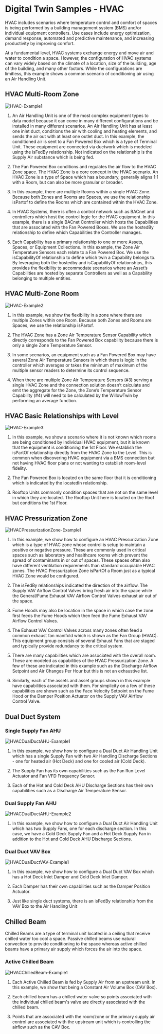 # Digital Twin Samples - HVAC

HVAC includes scenarios where temperature control and comfort of spaces is being performed by a building management system (BMS) and/or individual equipment controllers. Use cases include energy optimization, demand response, automated and predictive maintenance, and increasing productivity by improving comfort.

At a fundamental level, HVAC systems exchange energy and move air and water to condition a space. However, the configuration of HVAC systems can vary widely based on the climate of a location, size of the building, age of the building, and many other factors. While the configurations are limitless, this example shows a common scenario of conditioning air using an Air Handling Unit.

## HVAC Multi-Room Zone

![HVAC-Example1](Images/HVAC-Example1.png)

1. An Air Handling Unit is one of the most complex equipment types to data model because it can come in many different configurations and be installed in many different scenarios. An Air Handling Unit has at least one inlet duct, conditions the air with cooling and heating elements, and sends the air out with at least one outlet duct. In this example, the conditioned air is sent to a Fan Powered Box which is a type of Terminal Unit. These equipment are connected via ductwork which is modeled using the isFedBy relationship. Not indicated on the relationship is the Supply Air substance which is being fed.

2. The Fan Powered Box conditions and regulates the air flow to the HVAC Zone space. The HVAC Zone is a core concept in the HVAC scenario. An HVAC Zone is a type of Space which has a boundary, generally aligns 1:1 with a Room, but can also be more granular or broader.

3. In this example, there are multiple Rooms within a single HVAC Zone. Because both Zones and Rooms are Spaces, we use the relationship isPartof to define the Rooms which are contained within the HVAC Zone.

4. In HVAC Systems, there is often a control network such as BACnet and controllers which host the control logic for the HVAC equipment. In this example, there is a single BACnet Controller which hosts the Capabilities that are associated with the Fan Powered Boxes. We use the hostedBy relationship to define which Capabilities the Controller manages.

5. Each Capability has a primary relationship to one or more Assets, Spaces, or Equipment Collections. In this example, the Zone Air Temperature Sensors each relate to a Fan Powered Box. We use the isCapabilityOf relationship to define which twin a Capability belongs to. By leveraging both the hostedby and isCapabilityOf relationships, this provides the flexibility to accommodate scenarios where an Asset’s Capabilities are hosted by separate Controllers as well as a Capability belonging to multiple entities.

## HVAC Multi-Zone Room

![HVAC-Example2](Images/HVAC-Example2.png)

1. In this example, we show the flexibility in a zone where there are multiple Zones within one Room. Because both Zones and Rooms are Spaces, we use the relationship isPartof.

2. The HVAC Zone has a Zone Air Temperature Sensor Capability which directly corresponds to the Fan Powered Box capability because there is only a single Zone Temperature Sensor.

3. In some scenarios, an equipment such as a Fan Powered Box may have several Zone Air Temperature Sensors in which there is logic in the controller which averages or takes the minimum of maximum of the multiple sensor readers to determine its control sequence.

4. When there are multiple Zone Air Temperature Sensors (#3) serving a single HVAC Zone and the connection solution doesn’t calculate and emit the aggregate for the Zone, the Zone’s Temperature Sensor Capability (#4) will need to be calculated by the WillowTwin by performing an average function.

## HVAC Basic Relationships with Level

![HVAC-Example3](Images/HVAC-Example3.png)

1. In this example, we show a scenario where it is not known which rooms are being conditioned by individual HVAC equipment, but it is known that the equipment is conditioning the 1st Floor. We establish the isPartOf relationship directly from the HVAC Zone to the Level. This is common when discovering HVAC equipment via a BMS connection but not having HVAC floor plans or not wanting to establish room-level fidelity.

2. The Fan Powered Box is located on the same floor that it is conditioning which is indicated by the locatedIn relationship.

3. Rooftop Units commonly condition spaces that are not on the same level in which they are located. The Rooftop Unit here is located on the Roof but conditions the 1st Floor.

## HVAC Pressurization Zone

![HVACPressurizationZone-Example1](Images/HVACPressurizationZone-Example1.png)

1. In this example, we show how to configure an HVAC Pressurization Zone which is a type of HVAC zone whose control is setup to maintain a positive or negative pressure. These are commonly used in critical spaces such as laboratory and healthcare rooms which prevent the spread of contaminants in or out of spaces. These spaces often also have different ventilation requirements than standard occupiable HVAC zones. The HVAC Pressurization Zone isPartOf a Room just as a typical HVAC Zone would be configured.

2. The isFedBy relationships indicated the direction of the airflow. The Supply VAV Airflow Control Valves bring fresh air into the space while the General/Fume Exhaust VAV Airflow Control Valves exhaust air out of the space.

3. Fume Hoods may also be location in the space in which case the zone first feeds the Fume Hoods which then feed the Fume Exhaust VAV Airflow Control Valves.

4. The Exhaust VAV Control Valves across many zones often feed a common exhaust fan manifold which is shown as the Fan Group (HVAC). This equipment group consists of several Exhaust Fans that are staged and typically provide redundancy to the critical system.

5. There are many capabilities which are associated with the overall room. These are modeled as capabilities of the HVAC Pressurization Zone. A few of these are indicated in this example such as the Discharge Airflow Setpoint and Air Changes Per Hour but this is not an exhaustive list.

6. Similarly, each of the assets and asset groups shown in this example have capabilities associated with them. For simplicity on a few of these capabilities are shown such as the Face Velocity Setpoint on the Fume Hood or the Damper Position Actuator on the Supply VAV Airflow Control Valve.

## Dual Duct System

### Single Supply Fan AHU

![HVACDualDuctAHU-Example1](Images/HVACDualDuctAHU-Example1.png)

1. In this example, we show how to configure a Dual Duct Air Handling Unit which has a single Supply Fan with two Air Handling Discharge Sections - one for heated air (Hot Deck) and one for cooled air (Cold Deck).

2. The Supply Fan has its own capabilities such as the Fan Run Level Actuator and Fan VFD Frequency Sensor.

3. Each of the Hot and Cold Deck AHU Discharge Sections has their own capabilities such as a Discharge Air Temperature Sensor.

### Dual Supply Fan AHU

![HVACDualDuctAHU-Example2](Images/HVACDualDuctAHU-Example2.png)

1. In this example, we show how to configure a Dual Duct Air Handling Unit which has two Supply Fans, one for each discharge section. In this case, we have a Cold Deck Supply Fan and a Hot Deck Supply Fan in addition to the Hot and Cold Deck AHU Discharge Sections.

### Dual Duct VAV Box

![HVACDualDuctVAV-Example1](Images/HVACDualDuctVAV-Example1.png)

1. In this example, we show how to configure a Dual Duct VAV Box which has a Hot Deck Inlet Damper and Cold Deck Inlet Damper.

2. Each Damper has their own capabilities such as the Damper Position Actuator.

3. Just like single duct systems, there is an isFedBy relationship from the VAV Box to the Air Handling Unit

## Chilled Beam

Chilled Beams are a type of terminal unit located in a ceiling that receive chilled water too cool a space. Passive chilled beams use natural convection to provide conditioning to the space whereas active chilled beams have a primary air supply which forces the air into the space.

### Active Chilled Beam

![HVACChilledBeam-Example1](Images/HVACChilledBeam-Example1.png)

1. Each Active Chilled Beam is fed by Supply Air from an upstream unit. In this example, we show that being a Constant Air Volume Box (CAV Box).

2. Each chilled beam has a chilled water valve so points associated with the individual chilled beam's valve are directly associated with the chilled beam.

3. Points that are associated with the room/zone or the primary supply air control are associated with the upstream unit which is controlling the airflow such as the CAV Box.